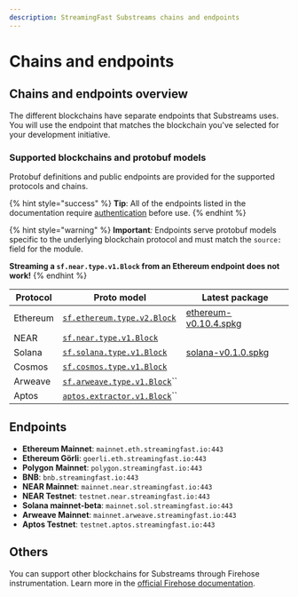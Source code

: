 ```yaml
---
description: StreamingFast Substreams chains and endpoints
---
```


# Chains and endpoints

## Chains and endpoints overview

The different blockchains have separate endpoints that Substreams uses. You will use the endpoint that matches the blockchain you've selected for your development initiative.

### Supported blockchains and protobuf models

Protobuf definitions and public endpoints are provided for the supported protocols and chains.

{% hint style="success" %}
**Tip**: All of the endpoints listed in the documentation require [authentication](authentication.md) before use.
{% endhint %}

{% hint style="warning" %}
**Important**_:_ Endpoints serve protobuf models specific to the underlying blockchain protocol and must match the `source:` field for the module.

**Streaming a `sf.near.type.v1.Block` from an Ethereum endpoint does not work!**
{% endhint %}

| Protocol | Proto model                                                                                                                                     | Latest package                                                                                                        |
| -------- | ----------------------------------------------------------------------------------------------------------------------------------------------- | --------------------------------------------------------------------------------------------------------------------- |
| Ethereum | [`sf.ethereum.type.v2.Block`](https://github.com/streamingfast/firehose-ethereum/blob/develop/proto/sf/ethereum/type/v2/type.proto)             | [ethereum-v0.10.4.spkg](https://github.com/streamingfast/sf-ethereum/releases/download/v0.10.2/ethereum-v0.10.4.spkg) |
| NEAR     | [`sf.near.type.v1.Block`](https://github.com/streamingfast/firehose-near/blob/develop/proto/sf/near/type/v1/type.proto)                         |                                                                                                                       |
| Solana   | [`sf.solana.type.v1.Block`](https://github.com/streamingfast/firehose-solana/blob/develop/proto/sf/solana/type/v1/type.proto)                   | [solana-v0.1.0.spkg](https://github.com/streamingfast/sf-solana/releases/download/v0.1.0/solana-v0.1.0.spkg)          |
| Cosmos   | [`sf.cosmos.type.v1.Block`](https://github.com/figment-networks/proto-cosmos/blob/main/sf/cosmos/type/v1/type.proto)                            |                                                                                                                       |
| Arweave  | [`sf.arweave.type.v1.Block`](https://github.com/streamingfast/firehose-arweave/blob/develop/proto/sf/arweave/type/v1/type.proto)``              |                                                                                                                       |
| Aptos    | [`aptos.extractor.v1.Block`](https://github.com/aptos-labs/aptos-core/blob/main/crates/aptos-protos/proto/aptos/extractor/v1/extractor.proto)`` |                                                                                                                       |

## Endpoints

* **Ethereum Mainnet**: `mainnet.eth.streamingfast.io:443`
* **Ethereum Görli**: `goerli.eth.streamingfast.io:443`
* **Polygon** **Mainnet**: `polygon.streamingfast.io:443`
* **BNB**: `bnb.streamingfast.io:443`
* **NEAR Mainnet**: `mainnet.near.streamingfast.io:443`
* **NEAR Testnet**: `testnet.near.streamingfast.io:443`
* **Solana mainnet-beta**: `mainnet.sol.streamingfast.io:443`
* **Arweave Mainnet**: `mainnet.arweave.streamingfast.io:443`
* **Aptos Testnet**: `testnet.aptos.streamingfast.io:443`

## Others

You can support other blockchains for Substreams through Firehose instrumentation. Learn more in the [official Firehose documentation](https://firehose.streamingfast.io/).
